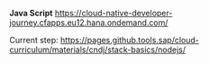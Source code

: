 **Java Script**
https://cloud-native-developer-journey.cfapps.eu12.hana.ondemand.com/


Current step:
https://pages.github.tools.sap/cloud-curriculum/materials/cndj/stack-basics/nodejs/
